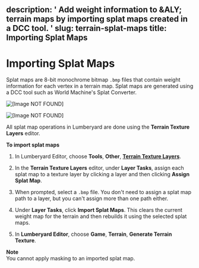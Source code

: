 description: ' Add weight information to &ALY; terrain maps by importing splat maps
  created in a DCC tool. '
slug: terrain-splat-maps
title: Importing Splat Maps
---
# Importing Splat Maps<a name="terrain-splat-maps"></a>

Splat maps are 8\-bit monochrome bitmap `.bmp` files that contain weight information for each vertex in a terrain map\. Splat maps are generated using a DCC tool such as World Machine's Splat Converter\.

![\[Image NOT FOUND\]](/images/userguide/terrain/terrain-splat-map-2.png)

![\[Image NOT FOUND\]](/images/userguide/terrain/terrain-splat-map-1.png)

All splat map operations in Lumberyard are done using the **Terrain Texture Layers** editor\.

**To import splat maps**

1. In Lumberyard Editor, choose **Tools**, **Other**, [**Terrain Texture Layers**](terrain-texture-layers-intro.md)\.

1. In the **Terrain Texture Layers** editor, under **Layer Tasks**, assign each splat map to a texture layer by clicking a layer and then clicking **Assign Splat Map**\.

1. When prompted, select a `.bmp` file\. You don't need to assign a splat map path to a layer, but you can't assign more than one path either\.

1. Under **Layer Tasks**, click **Import Splat Maps**\. This clears the current weight map for the terrain and then rebuilds it using the selected splat maps\.

1. In **Lumberyard Editor**, choose **Game**, **Terrain**, **Generate Terrain Texture**\.

**Note**  
You cannot apply masking to an imported splat map\.